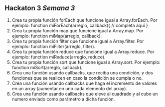 ## Hackaton 3 _Semana 3_
1. Crea tu propia función forEach que funcione igual a Array.forEach. Por
   ejemplo: function miForEach(arreglo, callback){ // completa aquí }
2. Crea tu propia función map que funcione igual a Array.map. Por ejemplo:
   function miMap(arreglo, callback).
3. Crea tu propia función filter que funcione igual a Array.filter. Por ejemplo:
   function miFilter(arreglo, filter).
4. Crea tu propia función reduce que funcione igual a Array.reduce. Por
   ejemplo: function miReduce(arreglo, reduce).
5. Crea tu propia función sort que funcione igual a Array.sort. Por ejemplo:
   function miSort(arreglo, callback).
6. Crea una función usando callbacks, que reciba una condición, y dos
   funciones que se realicen en caso la condición se cumpla o no.
7. Crea una función usando callbacks que haga el incremento de valores en
   un array (aumentar en uno cada elemento del array).
8. Crea una función usando callbacks que eleve al cuadrado y al cubo un
   numero enviado como parámetro a dicha función.